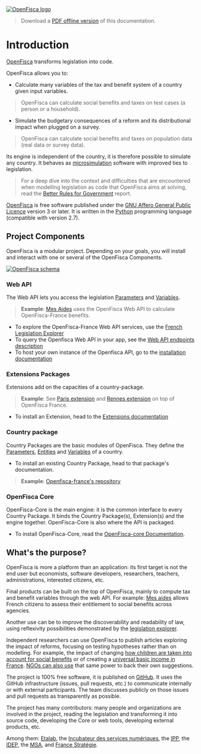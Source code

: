 [![OpenFisca logo](https://openfisca.org/img/logo-openfisca.svg)](https://openfisca.org)

> Download a [PDF offline version](./openfisca-doc.pdf) of this documentation.

# Introduction

[OpenFisca](https://openfisca.org/) transforms legislation into code.

OpenFisca allows you to:

- Calculate many variables of the tax and benefit system of a country given input variables.
> OpenFisca can calculate social benefits and taxes on test cases (a person or a household).
- Simulate the budgetary consequences of a reform and its distributional impact when plugged on a survey.
> OpenFisca can calculate social benefits and taxes on population data (real data or survey data).

Its engine is independent of the country, it is therefore possible to simulate any country. It behaves as [microsimulation](https://en.wikipedia.org/wiki/Microsimulation) software with improved ties to legislation.

> For a deep dive into the context and difficulties that are encountered when modelling legislation as code that OpenFisca aims at solving, read the [Better Rules for Government](https://www.digital.govt.nz/showcase/better-rules-for-government-discovery-report) report.

[OpenFisca](https://openfisca.org/) is free software published under the [GNU Affero General Public Licence](https://www.gnu.org/licenses/agpl.html) version 3 or later.
It is written in the [Python](http://www.python.org/) programming language (compatible with version 2.7).

## Project Components

OpenFisca is a modular project. Depending on your goals, you will install and interact with one or several of the OpenFisca Components.

[![OpenFisca schema](https://cdn.rawgit.com/openfisca/openfisca-doc/master/img/architecture.svg)](https://github.com/openfisca/openfisca-doc/blob/master/img/architecture.svg)

### Web API

The Web API lets you access the legislation [Parameters](./parameters.md) and [Variables](./variables.md).

>**Example**: [Mes Aides](https://mes-aides.gouv.fr) uses the OpenFisca Web API to calculate OpenFisca-France benefits.

- To explore the OpenFisca-France Web API services, use the [French Legislation Explorer](https://fr.openfisca.org/legislation/)
- To query the Openfisca Web API in your app, see the [Web API endpoints description](./openfisca-web-api/endpoints.md)
- To host your own instance of the Openfisca API, go to the [installation documentation](./openfisca-web-api/README.md)

### Extensions Packages

Extensions add on the capacities of a country-package.

>**Example**: See [Paris extension](https://github.com/sgmap/openfisca-paris) and [Rennes extension](https://github.com/sgmap/openfisca-rennesmetropole) on top of OpenFisca France.

- To install an Extension, head to the [Extensions documentation](./contribute/extensions.md)

### Country package

Country Packages are the basic modules of OpenFisca. They define the [Parameters](./parameters.md), [Entities](./person,_entities,_role.md) and [Variables](./variables.md) of a country.

- To install an existing Country Package, head to that package's documentation.
>**Example**: [Openfisca-france's repository](https://github.com/openfisca/openfisca-france)


### OpenFisca Core

OpenFisca-Core is the main engine: it is the common interface to every Country Package.
It binds the Country Package(s), Extension(s) and the engine together.
OpenFisca-Core is also where the API is packaged.

- To install OpenFisca-Core, read the [OpenFisca-core Documentation](https://github.com/openfisca/openfisca-core).

## What's the purpose?

OpenFisca is more a platform than an application: its first target is not the end user but
economists, software developers, researchers, teachers, administrations, interested citizens, etc.

Final products can be built on the top of OpenFisca, mainly to compute tax and benefit variables through the web API. For example: [Mes aides](https://mes-aides.gouv.fr/) allows French citizens to assess their entitlement to social benefits across agencies.

Another use can be to improve the discoverability and readability of law, using reflexivity possibilities demonstrated by the [legislation explorer](https://fr.openfisca.org/legislation/).

Independent researchers can use OpenFisca to publish articles exploring the impact of reforms, focusing on testing hypotheses rather than on modelling. For example, the impact of changing [how children are taken into account for social benefits](https://www.idep-fr.org/sites/default/files/idep/idep_analyses_n6.pdf) or of creating a [universal basic income in France](https://www.ipp.eu/projet/simulation-dun-revenu-de-base/). [NGOs can also use](https://www.revenudebase.info/2017/04/07/apprehender-cout-dun-revenu-de-base/) that same power to back their own suggestions.

The project is 100% free software, it is published on [GitHub](https://github.com/openfisca).
It uses the GitHub infrastructure (issues, pull requests, etc.) to communicate internally or with external participants.
The team discusses publicly on those issues and pull requests as transparently as possible.

The project has many contributors: many people and organizations are involved in the project, reading the legislation and transforming it into source code, developing the Core or web tools, developing external products, etc.

Among them:
[Etalab](https://www.etalab.gouv.fr/),
the [Incubateur des services numériques](https://beta.gouv.fr/),
the [<abbr title="Institut des politiques publiques">IPP</abbr>](https://www.ipp.eu/),
the [<abbr title="Institut d'économie publique">IDEP</abbr>](https://www.idep-fr.org/),
the [<abbr title="Sécurité sociale agricole">MSA</abbr>](http://www.msa.fr/lfy),
and [France Stratégie](http://www.strategie.gouv.fr/).

